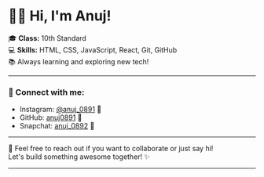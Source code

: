 # 🙋‍♂️ Hi, I'm Anuj!

🎓 **Class:** 10th Standard  
💻 **Skills:** HTML, CSS, JavaScript, React, Git, GitHub  
📚 Always learning and exploring new tech!

---

### 📱 Connect with me:

- Instagram: [@anuj_0891](https://instagram.com/anuj_0891) 📸  
- GitHub: [anuj0891](https://github.com/anuj0891) 🚀  
- Snapchat: [anuj_0892](https://snapchat.com/add/anuj_0892) 👻  

---

💬 Feel free to reach out if you want to collaborate or just say hi!  
Let's build something awesome together! ✨

---

<!-- Thanks for visiting! 😊 -->
